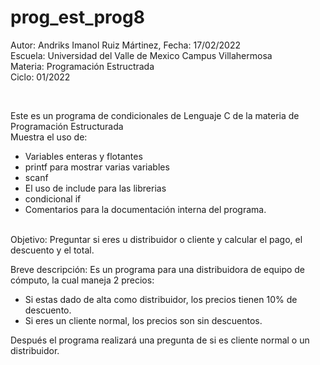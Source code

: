# prog_est_prog8
Autor: Andriks Imanol Ruiz Mártinez, Fecha: 17/02/2022 <br>
Escuela: Universidad del Valle de Mexico Campus Villahermosa <br>
Materia: Programación Estructrada <br>
Ciclo: 01/2022</p>
<br>
<p>Este es un programa de condicionales de Lenguaje C de la materia de Programación Estructurada<br>
Muestra el uso de:
  <ul>
    <li>Variables enteras y flotantes</li>
    <li>printf para mostrar varias variables</li>
    <li>scanf</li>
    <li>El uso de include para las librerias</li>
    <li>condicional if</li>
<li>Comentarios para la documentación interna del programa.</li>
    </ul>
    </p>
<br>
Objetivo: Preguntar si eres u distribuidor o cliente y calcular el pago, el descuento y el total.
<br>
<p>Breve descripción:
Es un programa para una distribuidora de equipo de cómputo, la cual maneja 2 precios: <br>
	<ul>
	<li>Si estas dado de alta como distribuidor, los precios tienen 10% de descuento.</li>
	<li>Si eres un cliente normal, los precios son sin descuentos.</li>
	</ul>
Después el programa realizará una pregunta de si es cliente normal o un distribuidor.
<br>
</p>

